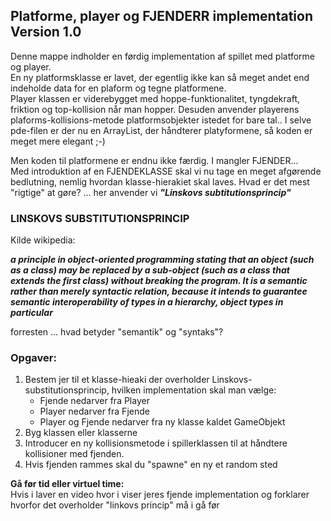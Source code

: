 ## Platforme, player og FJENDERR implementation Version 1.0

Denne mappe indholder en førdig implementation af spillet med platforme og player.  
En ny platformsklasse er lavet, der egentlig ikke kan så meget andet end indeholde data for en plaform og tegne platformene.     
Player klassen er viderebygget med hoppe-funktionalitet, tyngdekraft, friktion og top-kollision når man hopper. Desuden anvender playerens plaforms-kollisions-metode platformsobjekter istedet for bare tal..
I selve pde-filen er der nu en ArrayList, der håndterer platyformene, så koden er meget mere elegant ;-)

Men koden til platformene er endnu ikke færdig. I mangler FJENDER...    
Med introduktion af en FJENDEKLASSE skal vi nu tage en meget afgørende bedlutning, nemlig hvordan klasse-hierakiet skal laves.
Hvad er det mest "rigtige" at gøre? ... her anvender vi ***"Linskovs subtitutionsprincip"*** 

### LINSKOVS SUBSTITUTIONSPRINCIP 

Kilde wikipedia:

***a principle in object-oriented programming stating that an object (such as a class) may be replaced by a sub-object (such as a class that extends the first class) without breaking the program. It is a semantic rather than merely syntactic relation, because it intends to guarantee semantic interoperability of types in a hierarchy, object types in particular***

forresten ... hvad betyder "semantik" og "syntaks"?

### Opgaver: 
1. Bestem jer til et klasse-hieaki der overholder Linskovs-substitutionsprincip, hvilken implementation skal man vælge:
    - Fjende nedarver fra Player
    - Player nedarver fra Fjende
    - Player og Fjende nedarver fra ny klasse kaldet GameObjekt
2. Byg klassen eller klasserne
3. Introducer en ny kollisionsmetode i spillerklassen til at håndtere kollisioner med fjenden.
4. Hvis fjenden rammes skal du "spawne" en ny et random sted

**Gå før tid eller virtuel time:**   
Hvis i laver en video hvor i viser jeres fjende implementation og forklarer hvorfor det overholder "linkovs princip" må i gå før
